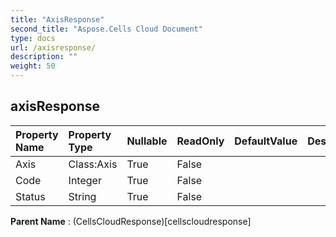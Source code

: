 ```yaml
---
title: "AxisResponse"
second_title: "Aspose.Cells Cloud Document"
type: docs
url: /axisresponse/
description: ""
weight: 50
---
```


## **axisResponse**

 

| Property Name | Property Type | Nullable |  ReadOnly | DefaultValue | Description | 
| :- | :- | :- |:- |  :- | :- |
| Axis | Class:Axis | True |  False |  |  |  
| Code | Integer | True |  False |  |  |  
| Status | String | True |  False |  |  |  

**Parent Name** : (CellsCloudResponse)[cellscloudresponse]


